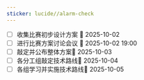 ```yaml
---
sticker: lucide//alarm-check
---
```

- [ ] 收集比赛初步设计方案 📅 2025-10-02 
- [ ] 进行比赛方案讨论会议 📅 2025-10-02 19:00
- [ ] 敲定并公布整体方案📅 2025-10-03 
- [ ] 各分工组敲定技术路线📅 2025-10-04 
- [ ] 各组学习并实施技术路线🛫 2025-10-05 